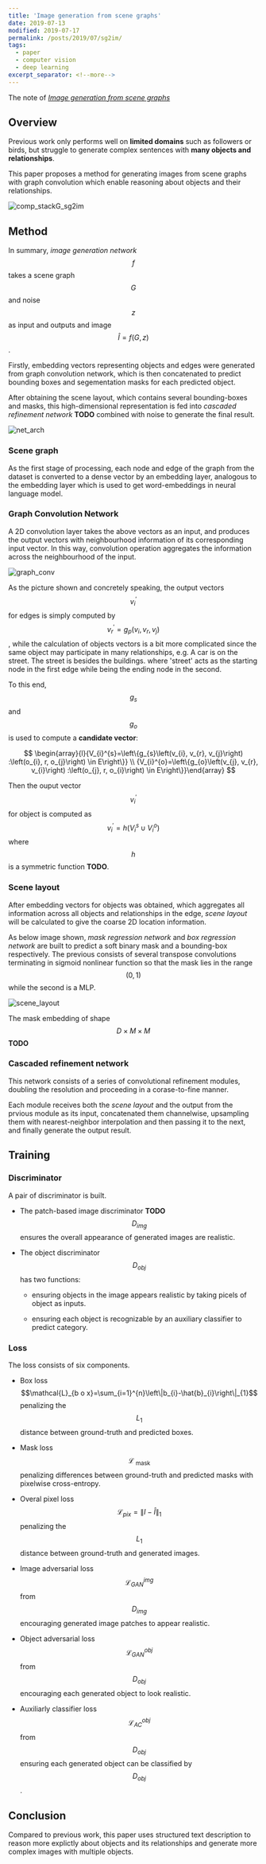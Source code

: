 ```yaml
---
title: 'Image generation from scene graphs'
date: 2019-07-13
modified: 2019-07-17
permalink: /posts/2019/07/sg2im/
tags:
  - paper
  - computer vision
  - deep learning
excerpt_separator: <!--more-->
---
```


The note of [*Image generation from scene graphs*](https://arxiv.org/abs/1804.01622)

<!--more-->



## Overview

Previous work only performs well on **limited domains** such as followers or birds, but struggle to generate complex sentences with **many objects and relationships**.

This paper proposes a method for generating images from scene graphs with graph convolution which enable reasoning about objects and their relationships.

![comp_stackG_sg2im](/assets/images/2019/07/sg2im/comp_stackG_sg2im.jpg)


## Method

In summary, *image generation network* $$f$$ takes a scene graph $$G$$ and noise $$z$$ as input and outputs and image $$\hat{I}=f(G, z)$$. 

Firstly, embedding vectors representing objects and edges were generated from graph convolution network, which is then concatenated to predict bounding boxes and segementation masks for each predicted object. 

After obtaining the scene layout, which contains several bounding-boxes and masks, this high-dimensional representation is fed into *cascaded refinement network* **TODO** combined with noise to generate the final result.

![net_arch](/assets/images/2019/07/sg2im/net_arch.jpg)


### Scene graph

As the first stage of processing, each node and edge of the graph from the dataset is converted to a dense vector by an embedding layer, analogous to the embedding layer which is used to get word-embeddings in neural language model.

### Graph Convolution Network

A 2D convolution layer takes the above vectors as an input, and produces the output vectors with neighbourhood information of its corresponding input vector. In this way, convolution operation aggregates the information across the neighbourhood of the input. 

![graph_conv](/assets/images/2019/07/sg2im/graph_conv.jpg)

As the picture shown and concretely speaking, the output vectors $$v_{i}^{\prime}$$ for edges is simply computed by $$v_{r}^{\prime}=g_{p}\left(v_{i}, v_{r}, v_{j}\right)$$, while the calculation of objects vectors is a bit more complicated since the same object may participate in many relationships, e.g. A car is on the street. The street is besides the buildings. where 'street' acts as the starting node in the first edge while being the ending node in the second.

To this end, $$g_{s}$$ and $$g_{o}$$ is used to compute a **candidate vector**:

$$
\begin{array}{l}{V_{i}^{s}=\left\{g_{s}\left(v_{i}, v_{r}, v_{j}\right) :\left(o_{i}, r, o_{j}\right) \in E\right\}} \\ {V_{i}^{o}=\left\{g_{o}\left(v_{j}, v_{r}, v_{i}\right) :\left(o_{j}, r, o_{i}\right) \in E\right\}}\end{array}
$$

Then the ouput vector $$v_{i}^{\prime}$$ for object is computed as $$v_{i}^{\prime}=h\left(V_{i}^{s} \cup V_{i}^{o}\right)$$ where $$h$$ is a symmetric function **TODO**.

### Scene layout

After embedding vectors for objects was obtained, which aggregates all information across all objects and relationships in the edge, *scene layout* will be calculated to give the coarse 2D location information.

As below image shown, *mask regression network* and *box regression network* are built to predict a soft binary mask and a bounding-box respectively. The previous consists of several transpose convolutions terminating in sigmoid nonlinear function so that the mask lies in the range $$(0,1)$$ while the second is a MLP.

![scene_layout](/assets/images/2019/07/sg2im/scene_layout.jpg)

The mask embedding of shape $$D \times M \times M$$ **TODO**

### Cascaded refinement network

This network consists of a series of convolutional refinement modules, doubling the resolution and proceeding in a corase-to-fine manner.

Each module receives both the *scene layout* and the output from the prvious module as its input, concatenated them channelwise, upsampling them with nearest-neighbor interpolation and then passing it to the next, and finally generate the output result.


## Training

### Discriminator

A pair of discriminator is built.

- The patch-based image discriminator **TODO** $$D_{img}$$ ensures the overall appearance of generated images are realistic.

- The object discriminator $$D_{obj}$$ has two functions:

  - ensuring objects in the image appears realistic by taking picels of object as inputs.
  
  - ensuring each object is recognizable by an auxiliary classifier to predict category.

### Loss

The loss consists of six components.

- Box loss $$\mathcal{L}_{b o x}=\sum_{i=1}^{n}\left\|b_{i}-\hat{b}_{i}\right\|_{1}$$  penalizing the $$L_{1}$$ distance between ground-truth and predicted boxes.

- Mask loss $$\mathcal{L}_{\text { mask }}$$ penalizing differences between ground-truth and predicted masks with pixelwise cross-entropy.

- Overal pixel loss $$\mathcal{L}_{p i x}=\|I-\hat{I}\|_{1}$$ penalizing the $$L_{1}$$ distance between ground-truth and generated images.

- Image adversarial loss $$\mathcal{L}_{G A N}^{i m g}$$ from $$D_{img}$$ encouraging generated image patches to appear realistic.

- Object adversarial loss $$\mathcal{L}_{G A N}^{o b j}$$ from $$D_{obj}$$ encouraging each generated object to look realistic.

- Auxiliarly classifier loss $$\mathcal{L}_{A C}^{o b j}$$ from $$D_{obj}$$ ensuring each generated object can be classified by $$D_{obj}$$.


## Conclusion

Compared to previous work, this paper uses structured text description to reason more explictly about objects and its relationships and generate more complex images with multiple objects.


